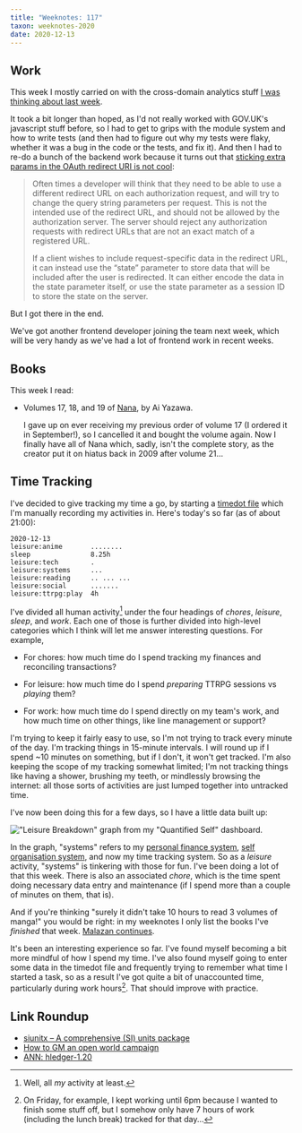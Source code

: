 ```yaml
---
title: "Weeknotes: 117"
taxon: weeknotes-2020
date: 2020-12-13
---
```


## Work

This week I mostly carried on with the cross-domain analytics stuff [I
was thinking about last week][].

It took a bit longer than hoped, as I'd not really worked with
GOV.UK's javascript stuff before, so I had to get to grips with the
module system and how to write tests (and then had to figure out why
my tests were flaky, whether it was a bug in the code or the tests,
and fix it).  And then I had to re-do a bunch of the backend work
because it turns out that [sticking extra params in the OAuth redirect
URI is not cool][]:

>  Often times a developer will think that they need to be able to use
>  a different redirect URL on each authorization request, and will
>  try to change the query string parameters per request. This is not
>  the intended use of the redirect URL, and should not be allowed by
>  the authorization server. The server should reject any
>  authorization requests with redirect URLs that are not an exact
>  match of a registered URL.
>
> If a client wishes to include request-specific data in the redirect
> URL, it can instead use the “state” parameter to store data that
> will be included after the user is redirected. It can either encode
> the data in the state parameter itself, or use the state parameter
> as a session ID to store the state on the server.

But I got there in the end.

We've got another frontend developer joining the team next week, which
will be very handy as we've had a lot of frontend work in recent
weeks.

[I was thinking about last week]: weeknotes-116.html
[sticking extra params in the OAuth redirect URI is not cool]: https://www.oauth.com/oauth2-servers/redirect-uris/redirect-uri-registration/#per-request

## Books

This week I read:

- Volumes 17, 18, and 19 of [Nana][], by Ai Yazawa.

  I gave up on ever receiving my previous order of volume 17 (I
  ordered it in September!), so I cancelled it and bought the volume
  again.  Now I finally have all of Nana which, sadly, isn't the
  complete story, as the creator put it on hiatus back in 2009 after
  volume 21...

[Nana]: https://en.wikipedia.org/wiki/Nana_(manga)

## Time Tracking

I've decided to give tracking my time a go, by starting a [timedot
file][] which I'm manually recording my activities in.  Here's today's
so far (as of about 21:00):

```
2020-12-13
leisure:anime       ........
sleep               8.25h
leisure:tech        .
leisure:systems     ...
leisure:reading     .. ... ...
leisure:social      .......
leisure:ttrpg:play  4h
```

I've divided all human activity[^tt1] under the four headings of
*chores*, *leisure*, *sleep*, and *work*.  Each one of those is
further divided into high-level categories which I think will let me
answer interesting questions.  For example,

[^tt1]: Well, all *my* activity at least.

- For chores: how much time do I spend tracking my finances and
  reconciling transactions?

- For leisure: how much time do I spend *preparing* TTRPG sessions vs
  *playing* them?

- For work: how much time do I spend directly on my team's work, and
  how much time on other things, like line management or support?

I'm trying to keep it fairly easy to use, so I'm not trying to track
every minute of the day.  I'm tracking things in 15-minute intervals.
I will round up if I spend ~10 minutes on something, but if I don't,
it won't get tracked.  I'm also keeping the scope of my tracking
somewhat limited; I'm not tracking things like having a shower,
brushing my teeth, or mindlessly browsing the internet: all those
sorts of activities are just lumped together into untracked time.

I've now been doing this for a few days, so I have a little data built
up:

!["Leisure Breakdown" graph from my "Quantified Self" dashboard.](weeknotes-117/leisure-breakdown.png)

In the graph, "systems" refers to my [personal finance system][],
[self organisation system][], and now my time tracking system.  So as
a *leisure* activity, "systems" is tinkering with those for fun.  I've
been doing a lot of that this week.  There is also an associated
*chore*, which is the time spent doing necessary data entry and
maintenance (if I spend more than a couple of minutes on them, that
is).

And if you're thinking "surely it didn't take 10 hours to read 3
volumes of manga!" you would be right: in my weeknotes I only list the
books I've *finished* that week.  [Malazan continues][].

It's been an interesting experience so far.  I've found myself
becoming a bit more mindful of how I spend my time.  I've also found
myself going to enter some data in the timedot file and frequently
trying to remember what time I started a task, so as a result I've got
quite a bit of unaccounted time, particularly during work hours[^tt2].
That should improve with practice.

[^tt2]: On Friday, for example, I kept working until 6pm because I
  wanted to finish some stuff off, but I somehow only have 7 hours of
  work (including the lunch break) tracked for that day...

[timedot file]: https://hledger.org/timedot.html
[personal finance system]: personal-finance.html
[self organisation system]: self-organisation.html
[Malazan continues]: https://en.wikipedia.org/wiki/The_Bonehunters

## Link Roundup

- [siunitx – A comprehensive (SI) units package](https://ctan.org/pkg/siunitx?lang=en)
- [How to GM an open world campaign](https://www.tribality.com/2020/12/09/how-to-gm-an-open-world-campaign/)
- [ANN: hledger-1.20](https://mail.haskell.org/pipermail/haskell-cafe/2020-December/133098.html)
